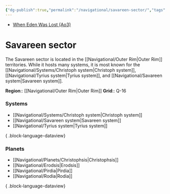 ```yaml
---
{"dg-publish":true,"permalink":"/navigational/savareen-sector/","tags":["map","sector","unfinished","corellian","triellus","outerrim"]}
---
```


- [When Eden Was Lost (Ao3)](https://archiveofourown.org/works/19334440/chapters/45992584)
# Savareen sector

The Savareen sector is located in the [[Navigational/Outer Rim\|Outer Rim]] territories. While it hosts many systems, it is most known for the [[Navigational/Systems/Christoph system\|Christoph system]], [[Navigational/Tyrius system\|Tyrius system]], and [[Navigational/Savareen system\|Savareen system]].

**Region**::  [[Navigational/Outer Rim\|Outer Rim]]
**Grid**::  Q-16

### Systems
- [[Navigational/Systems/Christoph system\|Christoph system]]
- [[Navigational/Savareen system\|Savareen system]]
- [[Navigational/Tyrius system\|Tyrius system]]

{ .block-language-dataview}
### Planets
- [[Navigational/Planets/Christophsis\|Christophsis]]
- [[Navigational/Erodsis\|Erodsis]]
- [[Navigational/Pirdia\|Pirdia]]
- [[Navigational/Rodia\|Rodia]]

{ .block-language-dataview}